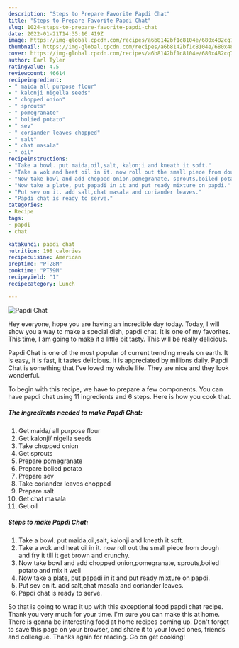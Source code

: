 ```yaml
---
description: "Steps to Prepare Favorite Papdi Chat"
title: "Steps to Prepare Favorite Papdi Chat"
slug: 1024-steps-to-prepare-favorite-papdi-chat
date: 2022-01-21T14:35:16.419Z
image: https://img-global.cpcdn.com/recipes/a6b8142bf1c8104e/680x482cq70/papdi-chat-recipe-main-photo.jpg
thumbnail: https://img-global.cpcdn.com/recipes/a6b8142bf1c8104e/680x482cq70/papdi-chat-recipe-main-photo.jpg
cover: https://img-global.cpcdn.com/recipes/a6b8142bf1c8104e/680x482cq70/papdi-chat-recipe-main-photo.jpg
author: Earl Tyler
ratingvalue: 4.5
reviewcount: 46614
recipeingredient:
- " maida all purpose flour"
- " kalonji nigella seeds"
- " chopped onion"
- " sprouts"
- " pomegranate"
- " bolied potato"
- " sev"
- " coriander leaves chopped"
- " salt"
- " chat masala"
- " oil"
recipeinstructions:
- "Take a bowl. put maida,oil,salt, kalonji and kneath it soft."
- "Take a wok and heat oil in it. now roll out the small piece from dough and fry it till it get brown and crunchy."
- "Now take bowl and add chopped onion,pomegranate, sprouts,boiled potato and mix it well"
- "Now take a plate, put papadi in it and put ready mixture on papdi."
- "Put sev on it. add salt,chat masala and coriander leaves."
- "Papdi chat is ready to serve."
categories:
- Recipe
tags:
- papdi
- chat

katakunci: papdi chat 
nutrition: 198 calories
recipecuisine: American
preptime: "PT28M"
cooktime: "PT59M"
recipeyield: "1"
recipecategory: Lunch

---
```



![Papdi Chat](https://img-global.cpcdn.com/recipes/a6b8142bf1c8104e/680x482cq70/papdi-chat-recipe-main-photo.jpg)

Hey everyone, hope you are having an incredible day today. Today, I will show you a way to make a special dish, papdi chat. It is one of my favorites. This time, I am going to make it a little bit tasty. This will be really delicious.



Papdi Chat is one of the most popular of current trending meals on earth. It is easy, it is fast, it tastes delicious. It is appreciated by millions daily. Papdi Chat is something that I've loved my whole life. They are nice and they look wonderful.


To begin with this recipe, we have to prepare a few components. You can have papdi chat using 11 ingredients and 6 steps. Here is how you cook that.

<!--inarticleads1-->

##### The ingredients needed to make Papdi Chat:

1. Get  maida/ all purpose flour
1. Get  kalonji/ nigella seeds
1. Take  chopped onion
1. Get  sprouts
1. Prepare  pomegranate
1. Prepare  bolied potato
1. Prepare  sev
1. Take  coriander leaves chopped
1. Prepare  salt
1. Get  chat masala
1. Get  oil




<!--inarticleads2-->

##### Steps to make Papdi Chat:

1. Take a bowl. put maida,oil,salt, kalonji and kneath it soft.
1. Take a wok and heat oil in it. now roll out the small piece from dough and fry it till it get brown and crunchy.
1. Now take bowl and add chopped onion,pomegranate, sprouts,boiled potato and mix it well
1. Now take a plate, put papadi in it and put ready mixture on papdi.
1. Put sev on it. add salt,chat masala and coriander leaves.
1. Papdi chat is ready to serve.




So that is going to wrap it up with this exceptional food papdi chat recipe. Thank you very much for your time. I'm sure you can make this at home. There is gonna be interesting food at home recipes coming up. Don't forget to save this page on your browser, and share it to your loved ones, friends and colleague. Thanks again for reading. Go on get cooking!
